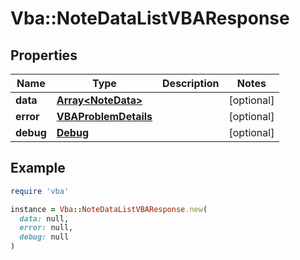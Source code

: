 # Vba::NoteDataListVBAResponse

## Properties

| Name | Type | Description | Notes |
| ---- | ---- | ----------- | ----- |
| **data** | [**Array&lt;NoteData&gt;**](NoteData.md) |  | [optional] |
| **error** | [**VBAProblemDetails**](VBAProblemDetails.md) |  | [optional] |
| **debug** | [**Debug**](Debug.md) |  | [optional] |

## Example

```ruby
require 'vba'

instance = Vba::NoteDataListVBAResponse.new(
  data: null,
  error: null,
  debug: null
)
```

